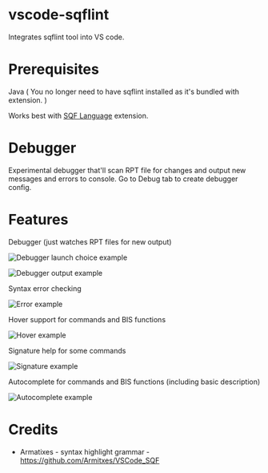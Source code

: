 # vscode-sqflint
Integrates sqflint tool into VS code.

# Prerequisites
Java ( You no longer need to have sqflint installed as it's bundled with extension. )

Works best with [SQF Language](https://marketplace.visualstudio.com/items?itemName=Armitxes.sqf) extension.

# Debugger

Experimental debugger that'll scan RPT file for changes and output new messages and errors to console.
Go to Debug tab to create debugger config.

# Features

Debugger (just watches RPT files for new output)

![Debugger launch choice example](https://sqflint.zipek.cz/images/sqflint-debugger-launch.png)

![Debugger output example](https://sqflint.zipek.cz/images/sqflint-debugger.png)

Syntax error checking

![Error example](https://sqflint.zipek.cz/images/sqflint-error.png)

Hover support for commands and BIS functions

![Hover example](https://sqflint.zipek.cz/images/sqflint-hover.png)

Signature help for some commands

![Signature example](https://sqflint.zipek.cz/images/sqflint-signature.png)

Autocomplete for commands and BIS functions (including basic description)

![Autocomplete example](https://sqflint.zipek.cz/images/sqflint-autocomplete.png)

# Credits

 - Armatixes - syntax highlight grammar - https://github.com/Armitxes/VSCode_SQF
